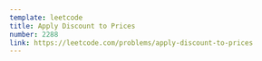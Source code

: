```yaml
---
template: leetcode
title: Apply Discount to Prices
number: 2288
link: https://leetcode.com/problems/apply-discount-to-prices
---
```

